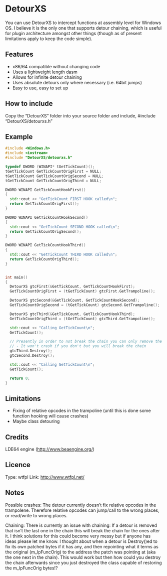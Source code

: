 DetourXS
========

You can use DetourXS to intercept functions at assembly level for Windows OS. I believe it is the only one that supports detour chaining, which is useful for plugin architecture amongst other things (though as of present limitations apply to keep the code simple).

Features
--------

- x86/64 compatible without changing code
- Uses a lightweight length dasm
- Allows for infinite detour chaining
- Uses absolute detours only where necessary (i.e. 64bit jumps)
- Easy to use, easy to set up

How to include
--------------

Copy the “DetourXS” folder into your source folder and include, #include “DetourXS/detourxs.h”

Example
-------

```cpp
#include <Windows.h>
#include <iostream>
#include "DetourXS/detourxs.h"

typedef DWORD (WINAPI* tGetTickCount)();
tGetTickCount GetTickCountOrigFirst = NULL;
tGetTickCount GetTickCountOrigSecond = NULL;
tGetTickCount GetTickCountOrigThird = NULL;

DWORD WINAPI GetTickCountHookFirst()
{
  std::cout << "GetTickCount FIRST HOOK called\n";
  return GetTickCountOrigFirst();
}

DWORD WINAPI GetTickCountHookSecond()
{
  std::cout << "GetTickCount SECOND HOOK called\n";
  return GetTickCountOrigSecond();
}

DWORD WINAPI GetTickCountHookThird()
{
  std::cout << "GetTickCount THIRD HOOK called\n";
  return GetTickCountOrigThird();
}


int main()
{
  DetourXS gtcFirst(&GetTickCount, GetTickCountHookFirst);
  GetTickCountOrigFirst = (tGetTickCount) gtcFirst.GetTrampoline();

  DetourXS gtcSecond(&GetTickCount, GetTickCountHookSecond);
  GetTickCountOrigSecond = (tGetTickCount) gtcSecond.GetTrampoline();

  DetourXS gtcThird(&GetTickCount, GetTickCountHookThird);
  GetTickCountOrigThird = (tGetTickCount) gtcThird.GetTrampoline();

  std::cout << "Calling GetTickCount\n";
  GetTickCount();

  // Presently in order to not break the chain you can only remove the detours in this order
  // - It won't crash if you don't but you will break the chain
  gtcThird.Destroy();
  gtcSecond.Destroy();

  std::cout << "Calling GetTickCount\n";
  GetTickCount();

  return 0;
}
```

Limitations
-----------

- Fixing of relative opcodes in the trampoline (until this is done some function hooking will cause crashes)
- Maybe class detouring

Credits
-------

LDE64 engine (http://www.beaengine.org/)

Licence
-------
Type: wtfpl
Link: http://www.wtfpl.net/

Notes
-----

Possible crashes: The detour currently doesn’t fix relative opcodes in the trampolene. Therefore relative opcodes can jump/call to the wrong places, or read/write to wrong places.

Chaining: There is currently an issue with chaining: If a detour is removed that isn’t the last one in the chain this will break the chain for the ones after it. I think solutions for this could become very messy but if anyone has ideas please let me know. I thought about when a detour is Destroy()ed to fix its own patched bytes if it has any, and then repointing what it terms as the original (m_lpFuncOrig) to the address the patch was pointing at (aka the one next in the chain). This would work but then how could you destroy the chain afterwards since you just destroyed the class capable of restoring the m_lpFuncOrig bytes!?
